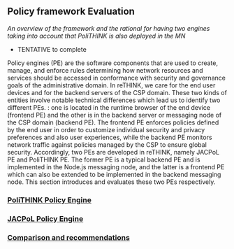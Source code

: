 ## Policy framework Evaluation

*An overview of the framework and the rational for having two engines taking into account that PoliTHINK is also deployed in the MN*
* TENTATIVE to complete

Policy engines (PE) are the software components that are used to create, manage, and enforce rules determining how network resources and services should be accessed in conformance with security and governance goals of the administrative domain. In reTHINK, we care for the end user devices and for the backend servers of the CSP domain. These two kinds of entities involve notable technical differences which lead us to identify two different PEs. : one is located in the runtime browser of the end device (frontend PE) and the other is in the backend server or messaging node of the CSP domain (backend PE). The frontend PE enforces policies defined by the end user in order to customize individual security and privacy preferences and also user experiences, while the backend PE monitors network traffic against policies managed by the CSP to ensure global security. Accordingly, two PEs are developed in reTHINK, namely JACPoL PE and PoliTHINK PE. The former PE is a typical backend PE and is implemented in the Node.js messaging node, and the latter is a frontend PE which can also be extended to be implemented in the backend messaging node. This section introduces and evaluates these two PEs respectively.

### [PoliTHINK Policy Engine](https://github.com/reTHINK-project/dev-runtime-core/blob/develop/docs/evaluation/policy-engine/README.md)

### [JACPoL Policy Engine](jacpol.md)

### [Comparison and recommendations](comparison.md)
